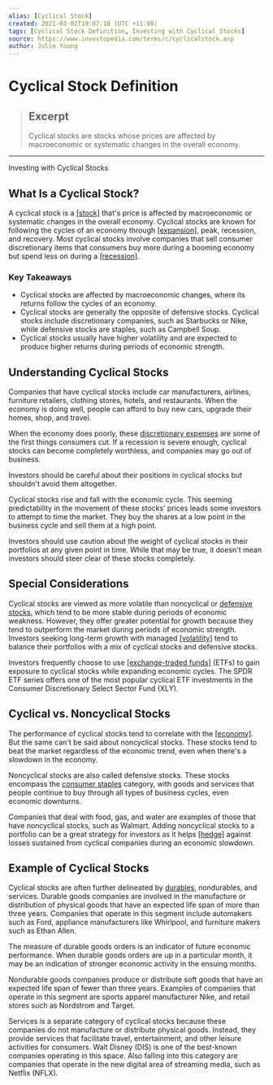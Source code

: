 ```yaml
---
alias: [Cyclical Stock]
created: 2021-03-02T19:07:18 (UTC +11:00)
tags: [Cyclical Stock Definition, Investing with Cyclical Stocks]
source: https://www.investopedia.com/terms/c/cyclicalstock.asp
author: Julie Young
---
```


# Cyclical Stock Definition

> ## Excerpt
> Cyclical stocks are stocks whose prices are affected by macroeconomic or systematic changes in the overall economy.

---

Investing with Cyclical Stocks
## What Is a Cyclical Stock?

A cyclical stock is a [[stock]](https://www.investopedia.com/terms/s/stock.asp) that's price is affected by macroeconomic or systematic changes in the overall economy. Cyclical stocks are known for following the cycles of an economy through [[expansion]](https://www.investopedia.com/terms/e/expansion.asp), peak, recession, and recovery. Most cyclical stocks involve companies that sell consumer discretionary items that consumers buy more during a booming economy but spend less on during a [[recession]](https://www.investopedia.com/terms/r/recession.asp).

### Key Takeaways

-   Cyclical stocks are affected by macroeconomic changes, where its returns follow the cycles of an economy.
-   Cyclical stocks are generally the opposite of defensive stocks. Cyclical stocks include discretionary companies, such as Starbucks or Nike, while defensive stocks are staples, such as Campbell Soup.
-   Cyclical stocks usually have higher volatility and are expected to produce higher returns during periods of economic strength.

## Understanding Cyclical Stocks

Companies that have cyclical stocks include car manufacturers, airlines, furniture retailers, clothing stores, hotels, and restaurants. When the economy is doing well, people can afford to buy new cars, upgrade their homes, shop, and travel.

When the economy does poorly, these [discretionary expenses](https://www.investopedia.com/terms/d/discretionary-expense.asp) are some of the first things consumers cut. If a recession is severe enough, cyclical stocks can become completely worthless, and companies may go out of business.

Investors should be careful about their positions in cyclical stocks but shouldn't avoid them altogether.

Cyclical stocks rise and fall with the economic cycle. This seeming predictability in the movement of these stocks’ prices leads some investors to attempt to time the market. They buy the shares at a low point in the business cycle and sell them at a high point.

Investors should use caution about the weight of cyclical stocks in their portfolios at any given point in time. While that may be true, it doesn't mean investors should steer clear of these stocks completely.

## Special Considerations

Cyclical stocks are viewed as more volatile than noncyclical or [defensive stocks,](https://www.investopedia.com/terms/d/defensivestock.asp) which tend to be more stable during periods of economic weakness. However, they offer greater potential for growth because they tend to outperform the market during periods of economic strength. Investors seeking long-term growth with managed [[volatility]](https://www.investopedia.com/terms/v/volatility.asp) tend to balance their portfolios with a mix of cyclical stocks and defensive stocks.

Investors frequently choose to use [[exchange-traded funds]](https://www.investopedia.com/terms/e/etf.asp) (ETFs) to gain exposure to cyclical stocks while expanding economic cycles. The SPDR ETF series offers one of the most popular cyclical ETF investments in the Consumer Discretionary Select Sector Fund (XLY).

## Cyclical vs. Noncyclical Stocks

The performance of cyclical stocks tend to correlate with the [[economy]](https://www.investopedia.com/terms/e/economy.asp). But the same can't be said about noncyclical stocks. These stocks tend to beat the market regardless of the economic trend, even when there's a slowdown in the economy.

Noncyclical stocks are also called defensive stocks. These stocks encompass the [consumer staples](https://www.investopedia.com/terms/c/consumerstaples.asp) category, with goods and services that people continue to buy through all types of business cycles, even economic downturns.

Companies that deal with food, gas, and water are examples of those that have noncyclical stocks, such as Walmart. Adding noncyclical stocks to a portfolio can be a great strategy for investors as it helps [[hedge]](https://www.investopedia.com/terms/h/hedge.asp) against losses sustained from cyclical companies during an economic slowdown.

## Example of Cyclical Stocks

Cyclical stocks are often further delineated by [durables](https://www.investopedia.com/terms/d/durables.asp), nondurables, and services. Durable goods companies are involved in the manufacture or distribution of physical goods that have an expected life span of more than three years. Companies that operate in this segment include automakers such as Ford, appliance manufacturers like Whirlpool, and furniture makers such as Ethan Allen.

The measure of durable goods orders is an indicator of future economic performance. When durable goods orders are up in a particular month, it may be an indication of stronger economic activity in the ensuing months.

Nondurable goods companies produce or distribute soft goods that have an expected life span of fewer than three years. Examples of companies that operate in this segment are sports apparel manufacturer Nike, and retail stores such as Nordstrom and Target.

Services is a separate category of cyclical stocks because these companies do not manufacture or distribute physical goods. Instead, they provide services that facilitate travel, entertainment, and other leisure activities for consumers. Walt Disney (DIS) is one of the best-known companies operating in this space. Also falling into this category are companies that operate in the new digital area of streaming media, such as Netflix (NFLX).
